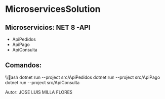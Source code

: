 ﻿# MicroservicesSolution

## Microservicios: NET 8 -API

* ApiPedidos
* ApiPago
* ApiConsulta

## Comandos:

\\\\ash
dotnet run --project src/ApiPedidos
dotnet run --project src/ApiPago
dotnet run --project src/ApiConsulta


Autor: JOSE LUIS MILLA FLORES

